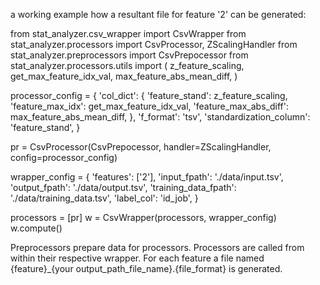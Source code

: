 a working example how a resultant file for feature '2' can be generated:

from stat_analyzer.csv_wrapper import CsvWrapper
from stat_analyzer.processors import CsvProcessor, ZScalingHandler
from stat_analyzer.preprocessors import CsvPrepocessor
from stat_analyzer.processors.utils import (
  z_feature_scaling,
  get_max_feature_idx_val,
  max_feature_abs_mean_diff,
)


processor_config = {
        'col_dict': {
            'feature_stand': z_feature_scaling,
            'feature_max_idx': get_max_feature_idx_val,
            'feature_max_abs_diff': max_feature_abs_mean_diff,
        },
        'f_format': 'tsv',
        'standardization_column': 'feature_stand',
}

pr = CsvProcessor(CsvPrepocessor, handler=ZScalingHandler, config=processor_config)

wrapper_config = {
  'features': ['2'],
  'input_fpath': './data/input.tsv', 
  'output_fpath': './data/output.tsv',
  'training_data_fpath': './data/training_data.tsv',
  'label_col': 'id_job',
}

processors = [pr]
w = CsvWrapper(processors, wrapper_config)
w.compute()


Preprocessors prepare data for processors. Processors are called from within their respective wrapper. For each feature a file named {feature}_{your output_path_file_name}.{file_format} is generated.
